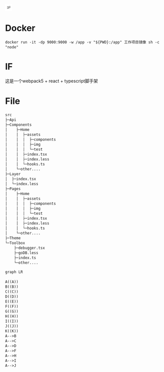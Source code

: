 
<img align="center" alt="if" width="22px" src="https://github.com/freezestanley/Factory/blob/lazy/public/logo.png" />

# Docker
```
docker run -it -dp 9000:9000 -w /app -v "${PWD}:/app" 工作项目镜像 sh -c "node"
```
# IF 
这是一个webpack5 + react + typescript脚手架

# File
```
src
├─Api
├─Components
│    ├─Home
│    │  ├─assets
│    │  │  ├─components
│    │  │  ├─img
│    │  │  └─test
│    │  ├─index.tsx
│    │  ├─index.less
│    │  └─hooks.ts
│    └─other....
├─Layer
│  ├─index.tsx
│  └─index.less
├─Pages
│    ├─Home
│    │  ├─assets
│    │  │  ├─components
│    │  │  ├─img
│    │  │  └─test
│    │  ├─index.tsx
│    │  ├─index.less
│    │  └─hooks.ts
│    └─other....
├─Theme
└─Toolbox
    ├─debugger.tsx
    ├─goDB.less
    ├─index.ts
    └─other....
```
```mermaid
graph LR

A((A))
B((B))
C((C))
D((D))
E((E))
F((F))
G((G))
H((H))
I((I))
J((J)) 
K((K))
A-->B
A-->C
A-->D
A-->F
A-->H
A-->I
A-->J
```

